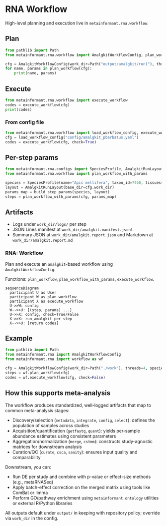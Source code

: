# RNA Workflow

High-level planning and execution live in `metainformant.rna.workflow`.

## Plan

```python
from pathlib import Path
from metainformant.rna.workflow import AmalgkitWorkflowConfig, plan_workflow

cfg = AmalgkitWorkflowConfig(work_dir=Path("output/amalgkit/run1"), threads=4, species_list=["Apis_mellifera"]) 
for name, params in plan_workflow(cfg):
    print(name, params)
```

## Execute

```python
from metainformant.rna.workflow import execute_workflow
codes = execute_workflow(cfg)
print(codes)
```

### From config file

```python
from metainformant.rna.workflow import load_workflow_config, execute_workflow
cfg = load_workflow_config("config/amalgkit_pbarbatus.yaml")
codes = execute_workflow(cfg, check=True)
```

## Per-step params

```python
from metainformant.rna.configs import SpeciesProfile, AmalgkitRunLayout, build_step_params
from metainformant.rna.workflow import plan_workflow_with_params

species = SpeciesProfile(name="Apis mellifera", taxon_id=7460, tissues=["brain"]) 
layout = AmalgkitRunLayout(base_dir=cfg.work_dir)
params_map = build_step_params(species, layout)
steps = plan_workflow_with_params(cfg, params_map)
```

## Artifacts

- Logs under `work_dir/logs/` per step
- JSON Lines manifest at `work_dir/amalgkit.manifest.jsonl`
- Summary JSON at `work_dir/amalgkit.report.json` and Markdown at `work_dir/amalgkit.report.md`

### RNA: Workflow

Plan and execute an `amalgkit`-based workflow using `AmalgkitWorkflowConfig`.

Functions: `plan_workflow`, `plan_workflow_with_params`, `execute_workflow`.

```mermaid
sequenceDiagram
  participant U as User
  participant W as plan_workflow
  participant X as execute_workflow
  U->>W: config
  W-->>U: [(step, params) ...]
  U->>X: config, check=True/False
  X->>X: run_amalgkit per step
  X-->>U: [return codes]
```

## Example

```python
from pathlib import Path
from metainformant.rna import AmalgkitWorkflowConfig
from metainformant.rna import workflow as wf

cfg = AmalgkitWorkflowConfig(work_dir=Path("./work"), threads=4, species_list=["Apis_mellifera"])
steps = wf.plan_workflow(cfg)
codes = wf.execute_workflow(cfg, check=False)
```

## How this supports meta-analysis

The workflow produces standardized, well-logged artifacts that map to common meta-analysis stages:

- Discovery/selection (`metadata`, `integrate`, `config`, `select`): defines the population of samples across studies
- Acquisition/quantification (`getfastq`, `quant`): yields per-sample abundance estimates using consistent parameters
- Aggregation/normalization (`merge`, `cstmm`): constructs study-agnostic matrices for downstream analysis
- Curation/QC (`curate`, `csca`, `sanity`): ensures input quality and comparability

Downstream, you can:

- Run DE per study and combine with p-value or effect-size methods (e.g., metaRNASeq)
- Apply batch-effect correction on the merged matrix using tools like ComBat or limma
- Perform GO/pathway enrichment using `metainformant.ontology` utilities or external R/Python libraries

All outputs default under `output/` in keeping with repository policy; override via `work_dir` in the config.
